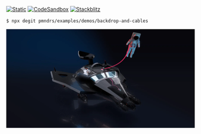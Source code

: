 [![Static](https://img.shields.io/badge/demo-%23646CFF.svg?logo=html5&logoColor=white)](https://pmndrs.github.io/examples/backdrop-and-cables)
[![CodeSandbox](https://img.shields.io/badge/codesandbox-040404?logo=codesandbox&logoColor=DBDBDB)](https://codesandbox.io/s/github/pmndrs/examples/tree/main/demos/backdrop-and-cables)
[![Stackblitz](https://img.shields.io/badge/stackblitz-fff?logo=Stackblitz&logoColor=1389FD)](https://stackblitz.com/github/pmndrs/examples/tree/main/demos/backdrop-and-cables)

```sh
$ npx degit pmndrs/examples/demos/backdrop-and-cables
```

![](thumbnail.webp)
